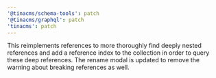 ```yaml
---
'@tinacms/schema-tools': patch
'@tinacms/graphql': patch
'tinacms': patch
---
```


This reimplements references to more thoroughly find deeply nested references and add a reference index to the collection in order to query these deep references. The rename modal is updated to remove the warning about breaking references as well.

